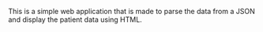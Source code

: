 This is a simple web application that is made to parse the data from a JSON and display the patient data using HTML.
